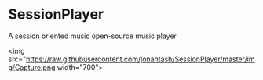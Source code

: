 # SessionPlayer
A session oriented music open-source music player

<img src="https://raw.githubusercontent.com/jonahtash/SessionPlayer/master/img/Capture.png width="700">

